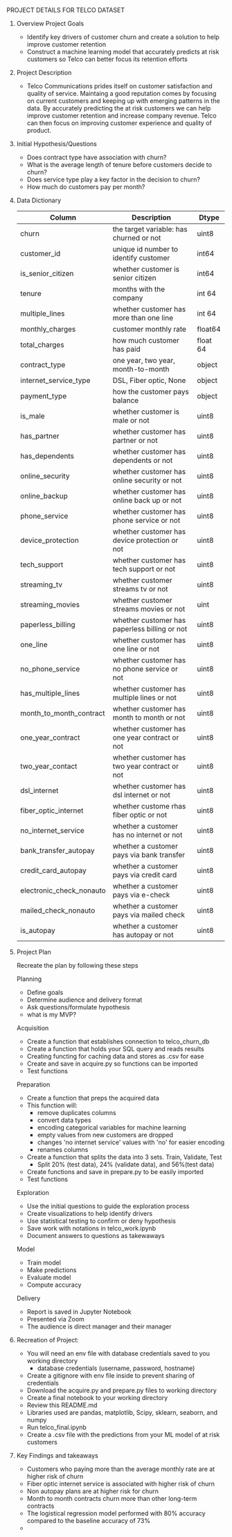 PROJECT DETAILS FOR TELCO DATASET

1. Overview
    Project Goals
    - Identify key drivers of customer churn and create a solution to help improve customer retention
    - Construct a machine learning model that accurately predicts at risk customers so Telco can better focus its retention efforts 

2. Project Description
    - Telco Communications prides itself on customer satisfaction and quality of service. Maintaing a good reputation comes by focusing on current customers and keeping up with emerging patterns in the data. By accurately predicting the at risk customers we can help improve customer retention and increase company revenue. Telco can then focus on improving customer experience and quality of product.

3. Initial Hypothesis/Questions

    - Does contract type have association with churn?
    - What is the average length of tenure before customers decide to churn? 
    - Does service type play a key factor in the decision to churn? 
    - How much do customers pay per month?
    
4. Data Dictionary

    |Column | Description | Dtype|
    |--------- | --------- | ----------- |
    churn | the target variable: has churned or not | uint8 |
    customer_id | unique id number to identify customer | int64 |
    is_senior_citizen | whether customer is senior citizen | int64 |
    tenure | months with the company | int 64 |
    multiple_lines | whether customer has more than one line | int 64 |
    monthly_charges | customer monthly rate | float64 |
    total_charges | how much customer has paid | float 64 |
    contract_type | one year, two year, month-to-month | object |
    internet_service_type | DSL, Fiber optic, None | object |
    payment_type | how the customer pays balance | object |
    is_male | whether customer is male or not | uint8 |
    has_partner | whether customer has partner or not | uint8 |
    has_dependents | whether customer has dependents or not | uint8 |
    online_security | whether customer has online security or not | uint8 |
    online_backup | whether customer has online back up or not |uint8 |
    phone_service | whether customer has phone service or not | uint8 |
    device_protection | whether customer has device protection or not | uint8 |
    tech_support | whether customer has tech support or not | uint8 |
    streaming_tv | whether customer streams tv or not | uint8  |
    streaming_movies | whether customer streams movies or not | uint |
    paperless_billing | whether customer has paperless billing or not | uint8 |
    one_line | whether customer has one line or not | uint8 |
    no_phone_service | whether customer has no phone service or not | uint8 |
    has_multiple_lines | whether customer has multiple lines or not | uint8 |
    month_to_month_contract | whether customer has month to month or not | uint8 |
    one_year_contract | whether customer has one year contract or not | uint8 |
    two_year_contact | whether customer has two year contract or not | uint8 |
    dsl_internet | whether customer has dsl internet or not | uint8 |
    fiber_optic_internet | whether custome rhas fiber optic or not | uint8 |
    no_internet_service | whether a customer has no internet or not | uint8 |
    bank_transfer_autopay | whether a customer pays via bank transfer | uint8 |
    credit_card_autopay | whether a customer pays via credit card | uint8 |
    electronic_check_nonauto | whether a customer pays via e-check | uint8 |
    mailed_check_nonauto | whether a customer pays via mailed check | uint8 |
    is_autopay | whether a customer has autopay or not | uint8 |

6. Project Plan

    Recreate the plan by following these steps

    Planning
    - Define goals
    - Determine audience and delivery format
    - Ask questions/formulate hypothesis
    - what is my MVP?

    Acquisition
    - Create a function that establishes connection to telco_churn_db
    - Create a function that holds your SQL query and reads results
    - Creating functing for caching data and stores as .csv for ease
    - Create and save in acquire.py so functions can be imported
    - Test functions

    Preparation
    - Create a function that preps the acquired data
    - This function will:
        - remove duplicates columns 
        - convert data types
        - encoding categorical variables for machine learning
        - empty values from new customers are dropped
        - changes 'no internet service' values with 'no' for easier encoding
        - renames columns
    - Create a function that splits the data into 3 sets. Train, Validate, Test
        - Split 20% (test data), 24% (validate data), and 56%(test data)
    - Create functions and save in prepare.py to be easily imported
    - Test functions
    
    Exploration
    - Use the initial questions to guide the exploration process
    - Create visualizations to help identify drivers
    - Use statistical testing to confirm or deny hypothesis
    - Save work with notations in telco_work.ipynb
    - Document answers to questions as takewaways

    Model
    - Train model
    - Make predictions
    - Evaluate model
    - Compute accuracy

    Delivery
    - Report is saved in Jupyter Notebook
    - Presented via Zoom
    - The audience is direct manager and their manager

7. Recreation of Project:
    - You will need an env file with database credentials saved to you working directory
        - database credentials (username, password, hostname) 
    - Create a gitignore with env file inside to prevent sharing of credentials
    - Download the acquire.py and prepare.py files to working directory
    - Create a final notebook to your working directory
    - Review this README.md
    - Libraries used are pandas, matplotlib, Scipy, sklearn, seaborn, and numpy
    - Run telco_final.ipynb
    - Create a .csv file with the predictions from your ML model of at risk customers

8. Key Findings and takeaways
    - Customers who paying more than the average monthly rate are at higher risk of churn 
    - Fiber optic internet service is associated with higher risk of churn
    - Non autopay plans are at higher risk for churn
    - Month to month contracts churn more than other long-term contracts
    - The logistical regression model performed with 80% accuracy compared to the baseline accuracy of 73%
    - 